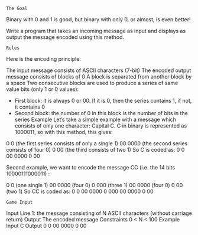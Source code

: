  	The Goal
Binary with 0 and 1 is good, but binary with only 0, or almost, is even better!

Write a program that takes an incoming message as input and displays as output the message encoded using this method.

 	Rules
Here is the encoding principle:

The input message consists of ASCII characters (7-bit)
The encoded output message consists of blocks of 0
A block is separated from another block by a space
Two consecutive blocks are used to produce a series of same value bits (only 1 or 0 values):
- First block: it is always 0 or 00. If it is 0, then the series contains 1, if not, it contains 0
- Second block: the number of 0 in this block is the number of bits in the series
 	Example
Let’s take a simple example with a message which consists of only one character: Capital C. C in binary is represented as 1000011, so with this method, this gives:

0 0 (the first series consists of only a single 1)
00 0000 (the second series consists of four 0)
0 00 (the third consists of two 1)
So C is coded as: 0 0 00 0000 0 00

 
Second example, we want to encode the message CC (i.e. the 14 bits 10000111000011) :

0 0 (one single 1)
00 0000 (four 0)
0 000 (three 1)
00 0000 (four 0)
0 00 (two 1)
So CC is coded as: 0 0 00 0000 0 000 00 0000 0 00

 	Game Input
Input
Line 1: the message consisting of N ASCII characters (without carriage return)
Output
The encoded message
Constraints
0 < N < 100
Example
Input
C
Output
0 0 00 0000 0 00
